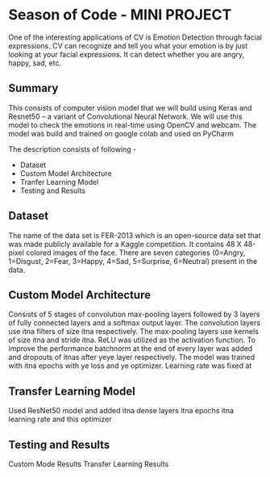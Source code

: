 # Season of Code - MINI PROJECT
One of the interesting applications of CV is Emotion Detection through facial expressions. CV can recognize and tell you what your emotion is by just looking at your facial expressions. It can detect whether you are angry, happy, sad, etc.

## Summary
This consists of computer vision model that we will build using Keras and Resnet50 – a variant of Convolutional Neural Network. We will use this model to check the emotions in real-time using OpenCV and webcam. The model was build and trained on google colab and used on PyCharm

The description consists of following -
  - Dataset
  - Custom Model Architecture
  - Tranfer Learning Model
  - Testing and Results

## Dataset
The name of the data set is FER-2013 which is an open-source data set that was made publicly available for a Kaggle competition. It contains 48 X 48-pixel colored images of the face. There are seven categories (0=Angry, 1=Disgust, 2=Fear, 3=Happy, 4=Sad, 5=Surprise, 6=Neutral) present in the data. 

## Custom Model Architecture
Consists of 5 stages of convolution max-pooling layers followed by 3 layers of fully connected layers and a softmax output layer. The convolution layers use itna filters of size itna respectively. The max-pooling layers use kernels of size itna and stride itna. ReLU was utilized as the activation function. To improve the performance batchnorm at the end of every layer was added and dropouts of itnas after yeye layer respectively. The model was trained with itna epochs with ye loss and ye optimizer. Learning rate was fixed at 

## Transfer Learning Model
Used ResNet50 model and added itna dense layers 
itna epochs
itna learning rate and this optimizer

## Testing and Results
Custom Mode Results 
Transfer Learning Results
